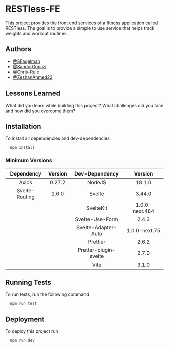 # RESTless-FE

This project provides the front end services of a fitness application called RESTless. The goal is to provide a simple to use service that helps track weights and workout routines.


## Authors

- [@SFagelman](https://github.com/SFagelman)
- [@SandorGonczi](https://github.com/SandorGonczi)
- [@Chris-Rule](https://github.com/Chris-Rule)
- [@ZeshanAhmed22](https://github.com/ZeshanAhmed22)


## Lessons Learned

What did you learn while building this project? What challenges did you face and how did you overcome them?


## Installation

To install all dependencies and dev-dependencies:

```bash
  npm install
```
### Minimum Versions

| Dependency | Version | Dev-Dependency | Version |
| :---------:| :---------:| :---------:| :---------:|
|Axios|0.27.2|NodeJS|18.1.0|
|Svelte-Routing| 1.6.0 | Svelte|3.44.0 |
|| | SvelteKit| 1.0.0-next.484 |
| | | Svelte-Use-Form | 2.4.3 |
| | | Svelte-Adapter-Auto |  1.0.0-next.75|
| | | Prettier | 2.6.2 |
| | | Pretter-plugin-svelte| 2.7.0 |
| | | Vite| 3.1.0 |

## Running Tests

To run tests, run the following command

```bash
  npm run test
```


## Deployment

To deploy this project run

```bash
  npm run dev
```

